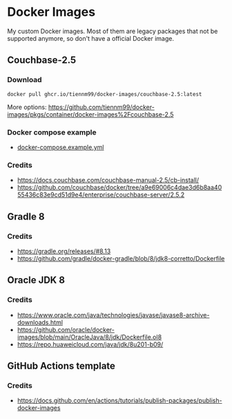 # Docker Images

My custom Docker images. Most of them are legacy packages that not be supported anymore, so don't have a official Docker image.

## Couchbase-2.5

### Download

```
docker pull ghcr.io/tiennm99/docker-images/couchbase-2.5:latest
```

More options: https://github.com/tiennm99/docker-images/pkgs/container/docker-images%2Fcouchbase-2.5

### Docker compose example

- [docker-compose.example.yml](couchbase-2.5/docker-compose.example.yml)

### Credits

- https://docs.couchbase.com/couchbase-manual-2.5/cb-install/
- https://github.com/couchbase/docker/tree/a9e69006c4dae3d6b8aa4055436c83e9cd51d9e4/enterprise/couchbase-server/2.5.2

## Gradle 8

### Credits

- https://gradle.org/releases/#8.13
- https://github.com/gradle/docker-gradle/blob/8/jdk8-corretto/Dockerfile

## Oracle JDK 8

### Credits

- https://www.oracle.com/java/technologies/javase/javase8-archive-downloads.html
- https://github.com/oracle/docker-images/blob/main/OracleJava/8/jdk/Dockerfile.ol8
- https://repo.huaweicloud.com/java/jdk/8u201-b09/

## GitHub Actions template

### Credits

- https://docs.github.com/en/actions/tutorials/publish-packages/publish-docker-images
